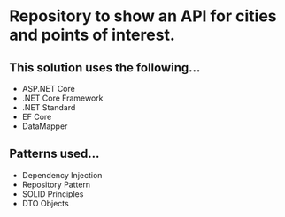 # Repository to show an API for cities and points of interest.

## This solution uses the following...
* ASP.NET Core
* .NET Core Framework
* .NET Standard
* EF Core
* DataMapper

## Patterns used...
* Dependency Injection
* Repository Pattern
* SOLID Principles
* DTO Objects